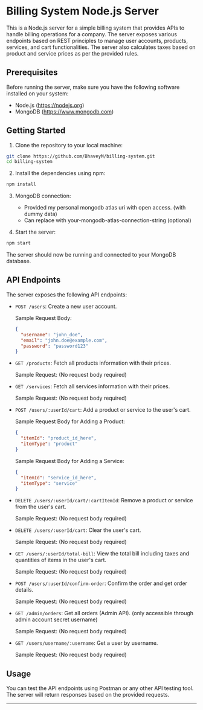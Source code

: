 # Billing System Node.js Server

This is a Node.js server for a simple billing system that provides APIs to handle billing operations for a company. The server exposes various endpoints based on REST principles to manage user accounts, products, services, and cart functionalities. The server also calculates taxes based on product and service prices as per the provided rules.

## Prerequisites

Before running the server, make sure you have the following software installed on your system:

- Node.js (https://nodejs.org)
- MongoDB (https://www.mongodb.com)

## Getting Started

1. Clone the repository to your local machine:

```bash
git clone https://github.com/BhaveyM/billing-system.git
cd billing-system
```

2. Install the dependencies using npm:

```bash
npm install
```

3. MongoDB connection:

   - Provided my personal mongodb atlas uri with open access. (with dummy data)
   - Can replace with your-mongodb-atlas-connection-string (optional)

4. Start the server:

```bash
npm start
```

The server should now be running and connected to your MongoDB database.


## API Endpoints

The server exposes the following API endpoints:

- `POST /users`: Create a new user account.

  Sample Request Body:
  ```json
  {
    "username": "john_doe",
    "email": "john.doe@example.com",
    "password": "password123"
  }
  ```

- `GET /products`: Fetch all products information with their prices.

  Sample Request: (No request body required)

- `GET /services`: Fetch all services information with their prices.

  Sample Request: (No request body required)

- `POST /users/:userId/cart`: Add a product or service to the user's cart.

  Sample Request Body for Adding a Product:
  ```json
  {
    "itemId": "product_id_here",
    "itemType": "product"
  }
  ```

  Sample Request Body for Adding a Service:
  ```json
  {
    "itemId": "service_id_here",
    "itemType": "service"
  }
  ```

- `DELETE /users/:userId/cart/:cartItemId`: Remove a product or service from the user's cart.

  Sample Request: (No request body required)

- `DELETE /users/:userId/cart`: Clear the user's cart.

  Sample Request: (No request body required)

- `GET /users/:userId/total-bill`: View the total bill including taxes and quantities of items in the user's cart.

  Sample Request: (No request body required)

- `POST /users/:userId/confirm-order`: Confirm the order and get order details.

  Sample Request: (No request body required)

- `GET /admin/orders`: Get all orders (Admin API). (only accessible through admin account secret username)

  Sample Request: (No request body required)

- `GET /users/username/:username`: Get a user by username.

  Sample Request: (No request body required)


## Usage

You can test the API endpoints using Postman or any other API testing tool. The server will return responses based on the provided requests.

---

